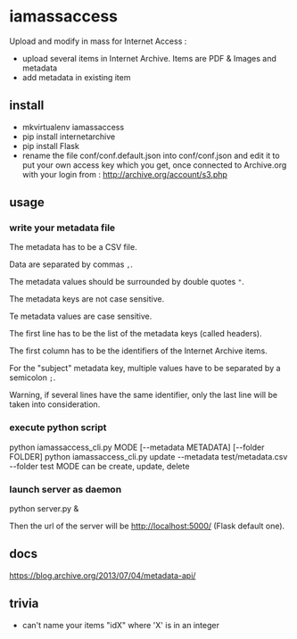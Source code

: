 # iamassaccess
Upload and modify in mass for Internet Access : 
- upload several items in Internet Archive. Items are PDF & Images and metadata
- add metadata in existing item

## install
- mkvirtualenv iamassaccess
- pip install internetarchive
- pip install Flask
- rename the file conf/conf.default.json into conf/conf.json and edit it to put your own access key which you get, once connected to Archive.org with your login from : 
http://archive.org/account/s3.php


## usage

### write your metadata file
The metadata has to be a CSV file.

Data are separated by commas `,`.

The metadata values should be surrounded by double quotes `"`.

The metadata keys are not case sensitive.

Te metadata values are case sensitive.

The first line has to be the list of the metadata keys (called headers).

The first column has to be the identifiers of the Internet Archive items.

For the "subject" metadata key, multiple values have to be separated by a semicolon `;`.

Warning, if several lines have the same identifier, only the last line will be taken into consideration.


### execute python script
python iamassaccess_cli.py MODE [--metadata METADATA] [--folder FOLDER]
python iamassaccess_cli.py update --metadata test/metadata.csv --folder test
MODE can be create, update, delete

### launch server as daemon
python server.py &

Then the url of the server will be <http://localhost:5000/> (Flask default one).

## docs
https://blog.archive.org/2013/07/04/metadata-api/

## trivia
- can't name your items "idX" where 'X' is in an integer